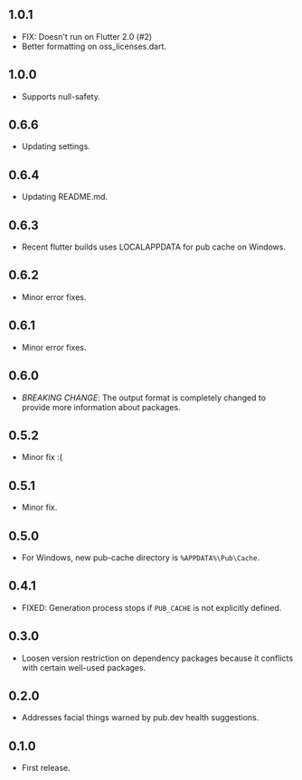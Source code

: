## 1.0.1

- FIX: Doesn't run on Flutter 2.0 (#2)
- Better formatting on oss_licenses.dart.

## 1.0.0

- Supports null-safety.

## 0.6.6

- Updating settings.

## 0.6.4

- Updating README.md.

## 0.6.3

- Recent flutter builds uses LOCALAPPDATA for pub cache on Windows.

## 0.6.2

- Minor error fixes.

## 0.6.1

- Minor error fixes.

## 0.6.0

- *BREAKING CHANGE*: The output format is completely changed to provide more information about packages.

## 0.5.2

- Minor fix :(

## 0.5.1

- Minor fix.

## 0.5.0

- For Windows, new pub-cache directory is `%APPDATA%\Pub\Cache`.

## 0.4.1

- FIXED: Generation process stops if `PUB_CACHE` is not explicitly defined.

## 0.3.0

- Loosen version restriction on dependency packages because it conflicts with certain well-used packages.

## 0.2.0

- Addresses facial things warned by pub.dev health suggestions.

## 0.1.0

- First release.

